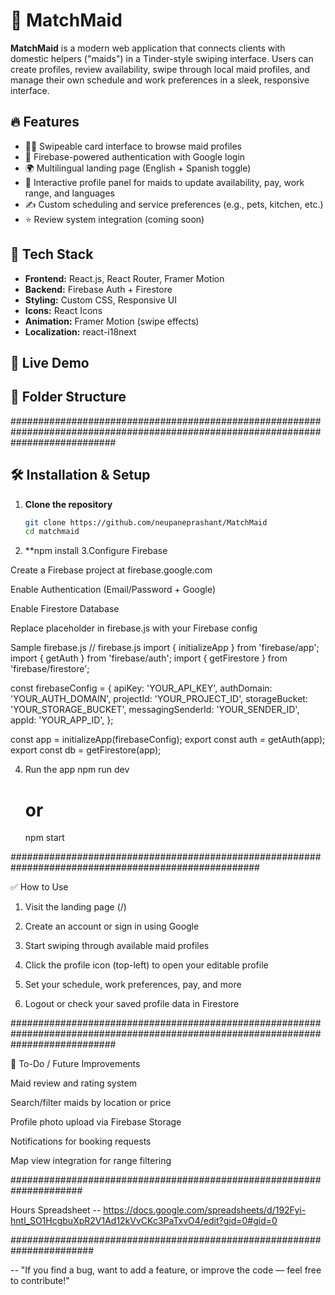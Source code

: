 # 🧹 MatchMaid

**MatchMaid** is a modern web application that connects clients with domestic helpers ("maids") in a Tinder-style swiping interface. Users can create profiles, review availability, swipe through local maid profiles, and manage their own schedule and work preferences in a sleek, responsive interface.


## 🔥 Features

- 💁‍♀️ Swipeable card interface to browse maid profiles
- 🔐 Firebase-powered authentication with Google login
- 🌍 Multilingual landing page (English + Spanish toggle)
- 👤 Interactive profile panel for maids to update availability, pay, work range, and languages
- ✍️ Custom scheduling and service preferences (e.g., pets, kitchen, etc.)
- ⭐ Review system integration (coming soon)

## 🧰 Tech Stack

- **Frontend:** React.js, React Router, Framer Motion
- **Backend:** Firebase Auth + Firestore
- **Styling:** Custom CSS, Responsive UI
- **Icons:** React Icons
- **Animation:** Framer Motion (swipe effects)
- **Localization:** react-i18next

## 🚀 Live Demo

## 📂 Folder Structure

###################################################################################################################################

## 🛠️ Installation & Setup

1. **Clone the repository**
   ```bash
   git clone https://github.com/neupaneprashant/MatchMaid
   cd matchmaid
2. **npm install
3.Configure Firebase

  Create a Firebase project at firebase.google.com
  
  Enable Authentication (Email/Password + Google)
  
  Enable Firestore Database
  
  Replace placeholder in firebase.js with your Firebase config

  Sample firebase.js
// firebase.js
import { initializeApp } from 'firebase/app';
import { getAuth } from 'firebase/auth';
import { getFirestore } from 'firebase/firestore';

const firebaseConfig = {
  apiKey: 'YOUR_API_KEY',
  authDomain: 'YOUR_AUTH_DOMAIN',
  projectId: 'YOUR_PROJECT_ID',
  storageBucket: 'YOUR_STORAGE_BUCKET',
  messagingSenderId: 'YOUR_SENDER_ID',
  appId: 'YOUR_APP_ID',
};

const app = initializeApp(firebaseConfig);
export const auth = getAuth(app);
export const db = getFirestore(app);

4. Run the app
    npm run dev
    # or
    npm start

#####################################################################################################

✅ How to Use
1. Visit the landing page (/)

2. Create an account or sign in using Google

3. Start swiping through available maid profiles

4. Click the profile icon (top-left) to open your editable profile

5. Set your schedule, work preferences, pay, and more

6. Logout or check your saved profile data in Firestore

###################################################################################################################################

🧪 To-Do / Future Improvements


 Maid review and rating system

 Search/filter maids by location or price

 Profile photo upload via Firebase Storage

 Notifications for booking requests

 Map view integration for range filtering  

 #####################################################################

Hours Spreadsheet -- https://docs.google.com/spreadsheets/d/192Fyi-hntl_SO1HcgbuXpR2V1Ad12kVvCKc3PaTxvO4/edit?gid=0#gid=0

#######################################################################

-- "If you find a bug, want to add a feature, or improve the code — feel free to contribute!"
